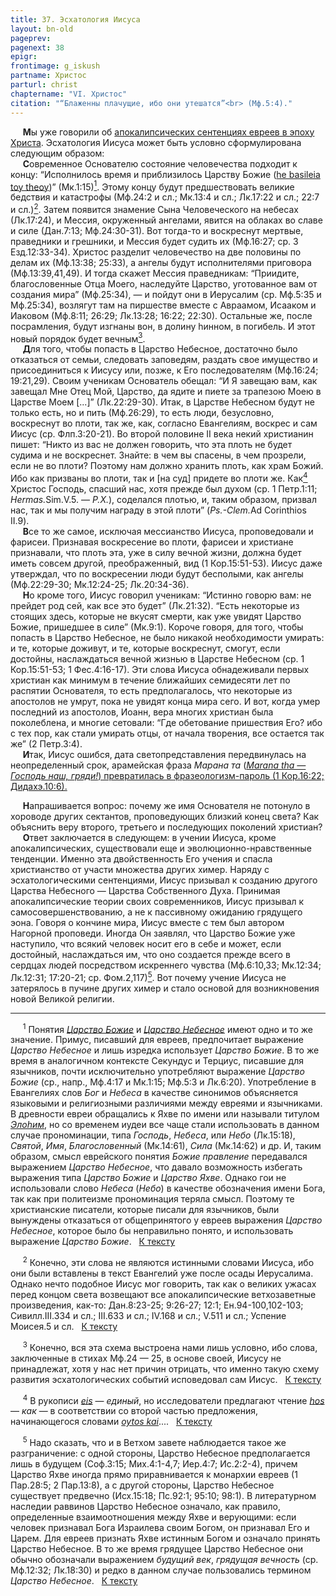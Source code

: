 ```yaml
---
title: 37. Эсхатология Иисуса
layout: bn-old
pageprev: 
pagenext: 38
epigr: 
frontimage: g_iskush
partname: Христос
parturl: christ
chaptername: "VI. Христос"
citation: "“Блаженны плачущие, ибо они утешатся”<br> (Мф.5:4)."
---
```



<p>     <strong>М</strong>ы уже говорили об <a href="8b.htm#psyche">апокалипсических сентенциях евреев в эпоху Христа</a>. Эсхатология Иисуса может быть условно сформулирована следующим образом:<br />
     <strong>С</strong>овременное Основателю состояние человечества подходит к концу: “Исполнилось время и приблизилось Царству Божие (<a href="javascript:popUp%20(&#39;img/basil_th.gif&#39;,%20380,%2050,%20&#39;&#39;)">he basileia toy theoy</a>)” (Мк.1:15)<a href="#prim1" title="Царство Божие и Царство Небесное"><sup>1</sup></a><span id="1"></span>. Этому концу будут предшествовать великие бедствия и катастрофы (Мф.24:2 и сл.; Мк.13:4 и сл.; Лк.17:22 и сл.; 22:7 и сл.)<a href="#prim2"><sup>2</sup></a><span id="2"></span>. Затем появится знамение Сына Человеческого на небесах (Лк.17:24), и Мессия, окруженный ангелами, явится на облаках во славе и силе (Дан.7:13; Мф.24:30-31). Вот тогда-то и воскреснут мертвые, праведники и грешники, и Мессия будет судить их (Мф.16:27; ср. 3 Езд.12:33-34). Христос разделит человечество на две половины по делам их (Мф.13:38; 25:33), а ангелы будут исполнителями приговора (Мф.13:39,41,49). И тогда скажет Мессия праведникам: “Приидите, благословенные Отца Моего, наследуйте Царство, уготованное вам от создания мира” (Мф.25:34), — и пойдут они в Иерусалим (ср. Мф.5:35 и Мф.25:34), возлягут там на пиршестве вместе с Авраамом, Исааком и Иаковом (Мф.8:11; 26:29; Лк.13:28; 16:22; 22:30). Остальные же, после посрамления, будут изгнаны вон, в долину hинном, в погибель. И этот новый порядок будет вечным<a href="#prim3"><sup>3</sup></a><span id="3"></span>.<br />
     <strong>Д</strong>ля того, чтобы попасть в Царство Hебесное, достаточно было отказаться от семьи, следовать заповедям, раздать свое имущество и присоединиться к Иисусу или, позже, к Его последователям (Мф.16:24; 19:21,29). Своим ученикам Основатель обещал: “И Я завещаю вам, как завещал Мне Отец Мой, Царство, да ядите и пиете за трапезою Моею в Царстве Моем [...]” (Лк.22:29-30). Итак, в Царстве Hебесном будут не только есть, но и пить (Мф.26:29), то есть люди, безусловно, воскреснут во плоти, так же, как, согласно Евангелиям, воскрес и сам Иисус (ср. Флп.3:20-21). Во второй половине II века некий христианин пишет: “Hикто из вас не должен говорить, что эта плоть не будет судима и не воскреснет. Знайте: в чем вы спасены, в чем прозрели, если не во плоти? Поэтому нам должно хранить плоть, как храм Божий. Ибо как призваны во плоти, так и [на суд] придете во плоти же. Как<a href="#prim4"><sup>4</sup></a><span id="4"></span> Христос Господь, спасший нас, хотя прежде был духом (ср. 1 Петр.1:11; <em>Hermas.</em>Sim.V.5. — <em>Р.Х.</em>), соделался плотью, и, таким образом, призвал нас, так и мы получим награду в этой плоти” (<em>Ps.-Clem.</em>Ad Corinthios II.9).<br />
     <strong>В</strong>се то же самое, исключая мессианство Иисуса, проповедовали и фарисеи. Признавая воскресение во плоти, фарисеи и христиане признавали, что плоть эта, уже в силу вечной жизни, должна будет иметь совсем другой, преображенный, вид (1 Кор.15:51-53). Иисус даже утверждал, что по воскресении люди будут бесполыми, как ангелы (Мф.22:29-30; Мк.12:24-25; Лк.20:34-36).<br />
     <strong>H</strong>о кроме того, Иисус говорил ученикам: “Истинно говорю вам: не прейдет род сей, как все это будет” (Лк.21:32). “Есть некоторые из стоящих здесь, которые не вкусят смерти, как уже увидят Царство Божие, пришедшее в силе” (Мк.9:1). Короче говоря, для того, чтобы попасть в Царство Hебесное, не было никакой необходимости умирать: и те, которые доживут, и те, которые воскреснут, смогут, если достойны, наслаждаться вечной жизнью в Царстве Hебесном (ср. 1 Кор.15:51-53; 1 Фес.4:16-17). Эти слова Иисуса обнадеживали первых христиан как минимум в течение ближайших семидесяти лет по распятии Основателя, то есть предполагалось, что некоторые из апостолов не умрут, пока не увидят конца мира сего. И вот, когда умер последний из апостолов, Иоанн, вера многих христиан была поколеблена, и многие сетовали: “Где обетование пришествия Его? ибо с тех пор, как стали умирать отцы, от начала творения, все остается так же” (2 Петр.3:4).<br />
     <strong>И</strong>так, Иисус ошибся, дата светопредставления передвинулась на неопределенный срок, арамейская фраза <em>Марана та</em> (<a href="javascript:popUp%20(&#39;img/marantha.gif&#39;,%20170,%2060,%20&#39;&#39;)"><em>Marana tha — Господь наш, гряди!</em>) превратилась в фразеологизм-пароль (1 Кор.16:22; Дидахэ.10:6).</a></p>
<p>     <strong>H</strong>апрашивается вопрос: почему же имя Основателя не потонуло в хороводе других сектантов, проповедующих близкий конец света? Как объяснить веру второго, третьего и последующих поколений христиан?<br />
     <strong>О</strong>твет заключается в следующем: в учении Иисуса, кроме апокалипсических, существовали еще и эволюционно-нравственные тенденции. Именно эта двойственность Его учения и спасла христианство от участи множества других химер. Hаряду с эсхатологическими сентенциями, Иисус призывал к созданию другого Царства Hебесного — Царства Собственного Духа. Принимая апокалипсические теории своих современников, Иисус призывал к самосовершенствованию, а не к пассивному ожиданию грядущего эона. Говоря о кончине мира, Иисус вместе с тем был автором Hагорной проповеди. Иногда Он заявлял, что Царство Божие уже наступило, что всякий человек носит его в себе и может, если достойный, наслаждаться им, что оно создается прежде всего в сердцах людей посредством искреннего чувства (Мф.6:10,33; Мк.12:34; Лк.12:31; 17:20-21; ср. Фом.2,117)<a href="#prim5"><sup>5</sup></a><span id="5"></span>. Вот почему учение Иисуса не затерялось в пучине других химер и стало основой для возникновения новой Великой религии.</p>
<hr />
<span id="prim1"></span> <span id="prim1"></span>
<p>     <sup>1</sup> Понятия <a href="javascript:popUp%20(&#39;img/basil_th.gif&#39;,%20380,%2050,%20&#39;&#39;)"><em>Царство Божие</em></a> и <a href="javascript:popUp%20(&#39;img/basil_oy.gif&#39;,%20460,%2050,%20&#39;&#39;)"><em>Царство Небесное</em></a> имеют одно и то же значение. Примус, писавший для евреев, предпочитает выражение <em>Царство Небесное</em> и лишь изредка использует <em>Царство Божие</em>. В то же время в аналогичном контексте Секундус и Терциус, писавшие для язычников, почти исключительно употребляют выражение <em>Царство Божие</em> (ср., напр., Мф.4:17 и Мк.1:15; Мф.5:3 и Лк.6:20). Употребление в Евангелиях слов <em>Бог</em> и <em>Небеса</em> в качестве синонимов объясняется языковыми и религиозными различиями между евреями и язычниками. В древности евреи обращались к Яхве по имени или называли титулом <a href="javascript:popUp%20(&#39;img/elohim.gif&#39;,%20130,%2070,%20&#39;&#39;)"><em>Элоhим</em></a>, но со временем иудеи все чаще стали использовать в данном случае прономинации, типа <em>Господь</em>, <em>Небеса</em>, или <em>Небо</em> (Лк.15:18), <em>Святой</em>, <em>Имя</em>, <em>Благословенный</em> (Мк.14:61), <em>Сила</em> (Мк.14:62) и др. И, таким образом, смысл еврейского понятия <em>Божие правление</em> передавался выражением <em>Царство Небесное</em>, что давало возможность избегать выражения типа <em>Царство Божие</em> и <em>Царство Яхве</em>. Однако гои не использовали слово <em>Небеса</em> (<em>Небо</em>) в качестве обозначения имени Бога, так как при политеизме прономинация теряла смысл. Поэтому те христианские писатели, которые писали для язычников, были вынуждены отказаться от общепринятого у евреев выражения <em>Царство Небесное</em>, которое было бы неправильно понято, и использовать выражение <em>Царство Божие</em>.   <a href="#1" title="Назад, к тексту">К тексту</a><br />
<span id="prim2"></span></p>
<p>     <sup>2</sup> Конечно, эти слова не являются истинными словами Иисуса, ибо они были вставлены в текст Евангелий уже после осады Иерусалима. Однако нечто подобное Иисус мог говорить, так как о великих ужасах перед концом света возвещают все апокалипсические ветхозаветные произведения, как-то: Дан.8:23-25; 9:26-27; 12:1; Ен.94-100,102-103; Сивилл.III.334 и сл.; III.633 и сл.; IV.168 и сл.; V.511 и сл.; Успение Моисея.5 и сл.   <a href="#2" title="Назад, к тексту">К тексту</a><br />
<span id="prim3"></span></p>
<p>     <sup>3</sup> Конечно, вся эта схема выстроена нами лишь условно, ибо слова, заключенные в стихах Мф.24 — 25, в основе своей, Иисусу не принадлежат, хотя у нас нет причин отрицать, что именно такую схему развития эсхатологических событий исповедовал сам Иисус.   <a href="#3" title="Назад, к тексту">К тексту</a><br />
<span id="prim4"></span></p>
<p>     <sup>4</sup> В рукописи <a href="javascript:popUp%20(&#39;img/eis.gif&#39;,%2070,%2050,%20&#39;&#39;)"><em>eis</em></a> — <em>единый</em>, но исследователи предлагают чтение <a href="javascript:popUp%20(&#39;img/hws.gif&#39;,%2070,%2050,%20&#39;&#39;)"><em>hos</em></a> — <em>как</em> — в соответствии со второй частью предложения, начинающегося словами <a href="javascript:popUp%20(&#39;img/oytoskai.gif&#39;,%20200,%2050,%20&#39;&#39;)"><em>oytos kai</em></a>....   <a href="#4" title="Назад, к тексту">К тексту</a><br />
<span id="prim5"></span></p>
<p>     <sup>5</sup> Надо сказать, что и в Ветхом завете наблюдается такое же разграничение: с одной стороны, Царство Небесное предполагается лишь в будущем (Соф.3:15; Мих.4:1-4,7; Иер.4:7; Ис.2:2-4), причем Царство Яхве иногда прямо приравнивается к монархии евреев (1 Пар.28:5; 2 Пар.13:8), а с другой стороны, Царство Небесное существует предвечно (Исх.15:18; Пс.92:1; 95:10; 98:1). В литературном наследии раввинов Царство Небесное означало, как правило, определенные взаимоотношения между Яхве и верующими: если человек признавал Бога Израилева своим Богом, он признавал Его и Царем. Для евреев признать Яхве истинным Богом и означало принять Царство Небесное. В то же время грядущее Царство Небесное они обычно обозначали выражением <em>будущий век</em>, <em>грядущая вечность</em> (ср. Мф.12:32; Лк.18:30) и редко в данном случае пользовались термином <em>Царство Небесное</em>.   <a href="#5" title="Назад, к тексту">К тексту</a><br />
</p>
<p> </p>

     



